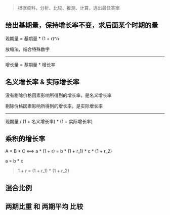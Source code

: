 
> 根据资料，分析、比较、推测、计算，选出最佳答案

## 给出基期量，保持增长率不变，求后面某个时期的量

现期量 = 基期量 * (1 + r)^n

放缩法，结合特殊数字

---

增长量 = 基期量 * 增长率

## 名义增长率 & 实际增长率

没有剔除价格因素影响所得到的增长率，是名义增长率

剔除价格因素影响所得到的增长率，是实际增长率

---

现期量 / (1 + 名义增长率) * (1 + 实际增长率)

## 乘积的增长率

A = B * C  <==> a * (1 + r) = b * (1 + r_1) * c * (1 + r_2)

a = b * c

> 1 + r = (1 + r_1) * (1 + r_2)

## 混合比例



## 两期比重 和 两期平均 比较




